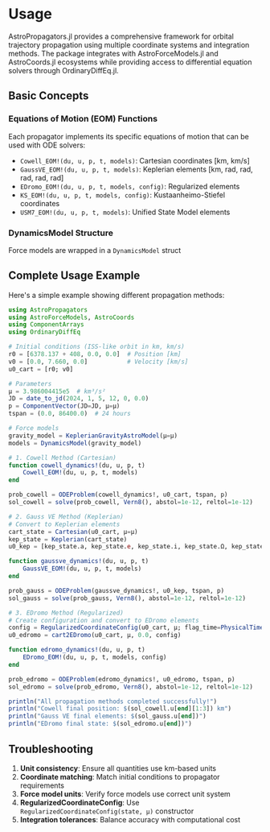 # Usage

AstroPropagators.jl provides a comprehensive framework for orbital trajectory propagation using multiple coordinate systems and integration methods. The package integrates with AstroForceModels.jl and AstroCoords.jl ecosystems while providing access to differential equation solvers through OrdinaryDiffEq.jl.

## Basic Concepts

### Equations of Motion (EOM) Functions

Each propagator implements its specific equations of motion that can be used with ODE solvers:

- `Cowell_EOM!(du, u, p, t, models)`: Cartesian coordinates [km, km/s]
- `GaussVE_EOM!(du, u, p, t, models)`: Keplerian elements [km, rad, rad, rad, rad, rad]
- `EDromo_EOM!(du, u, p, t, models, config)`: Regularized elements
- `KS_EOM!(du, u, p, t, models, config)`: Kustaanheimo-Stiefel coordinates
- `USM7_EOM!(du, u, p, t, models)`: Unified State Model elements

### DynamicsModel Structure

Force models are wrapped in a `DynamicsModel` struct

## Complete Usage Example

Here's a simple example showing different propagation methods:

```julia
using AstroPropagators
using AstroForceModels, AstroCoords
using ComponentArrays
using OrdinaryDiffEq

# Initial conditions (ISS-like orbit in km, km/s)
r0 = [6378.137 + 408, 0.0, 0.0]  # Position [km]
v0 = [0.0, 7.660, 0.0]           # Velocity [km/s]  
u0_cart = [r0; v0]

# Parameters
μ = 3.986004415e5  # km³/s²
JD = date_to_jd(2024, 1, 5, 12, 0, 0.0)
p = ComponentVector(JD=JD, μ=μ)
tspan = (0.0, 86400.0)  # 24 hours

# Force models
gravity_model = KeplerianGravityAstroModel(μ=μ)
models = DynamicsModel(gravity_model)

# 1. Cowell Method (Cartesian)
function cowell_dynamics!(du, u, p, t)
    Cowell_EOM!(du, u, p, t, models)
end

prob_cowell = ODEProblem(cowell_dynamics!, u0_cart, tspan, p)
sol_cowell = solve(prob_cowell, Vern8(), abstol=1e-12, reltol=1e-12)

# 2. Gauss VE Method (Keplerian)
# Convert to Keplerian elements
cart_state = Cartesian(u0_cart, μ=μ)
kep_state = Keplerian(cart_state)
u0_kep = [kep_state.a, kep_state.e, kep_state.i, kep_state.Ω, kep_state.ω, kep_state.f]

function gaussve_dynamics!(du, u, p, t)
    GaussVE_EOM!(du, u, p, t, models)
end

prob_gauss = ODEProblem(gaussve_dynamics!, u0_kep, tspan, p)
sol_gauss = solve(prob_gauss, Vern8(), abstol=1e-12, reltol=1e-12)

# 3. EDromo Method (Regularized)
# Create configuration and convert to EDromo elements  
config = RegularizedCoordinateConfig(u0_cart, μ; flag_time=PhysicalTime())
u0_edromo = cart2EDromo(u0_cart, μ, 0.0, config)

function edromo_dynamics!(du, u, p, t)
    EDromo_EOM!(du, u, p, t, models, config)
end

prob_edromo = ODEProblem(edromo_dynamics!, u0_edromo, tspan, p)
sol_edromo = solve(prob_edromo, Vern8(), abstol=1e-12, reltol=1e-12)

println("All propagation methods completed successfully!")
println("Cowell final position: $(sol_cowell.u[end][1:3]) km")
println("Gauss VE final elements: $(sol_gauss.u[end])")
println("EDromo final state: $(sol_edromo.u[end])")
```

## Troubleshooting

1. **Unit consistency**: Ensure all quantities use km-based units
2. **Coordinate matching**: Match initial conditions to propagator requirements  
3. **Force model units**: Verify force models use correct unit system
4. **RegularizedCoordinateConfig**: Use `RegularizedCoordinateConfig(state, μ)` constructor
5. **Integration tolerances**: Balance accuracy with computational cost
